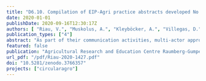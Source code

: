 ```yaml
---
title: "D6.10. Compilation of EIP-Agri practice abstracts developed No 1"
date: 2020-01-01
publishDate: 2020-09-16T12:30:17Z
authors: [ "Riau, V.", "Muskolus, A.", "Kleyböcker, A.", "Villegas, D.", "Grassauer, F.", "Domingo, F.", "Terler, G.", "Groeningen, J. W. v.", "Soler, J.", "Clemens, J.", "Holba, M.", "Terré, M.", "Mantovi, P.", "Guggenberger, T.", "Moerman, W." ]
publication_types: ["4"]
abstract: "As part of their communication activities, multi-actor approach projects are required to produce short “practice abstracts” (PAs) which outline their plans and main findings. The information should be easy understandable and provided throughout the project’s life-cycle. This information must therefore be shared in a specific format (the “EIP Common format”) which is specially made so that project info and results can be shared with those who can apply the findings. The format includes: a short and understandable title, a succinct summary of the issue tackled and the main outcomes and recommendations produced, and contact details to find further information. The content of the submitted practice abstracts can be updated at any moment according to new findings."
featured: false
publication: "Agricultural Research and Education Centre Raumberg-Gumpenstein [10.5281/zenodo.3766357](https://doi.org/10.5281/zenodo.3766357)"
url_pdf: "/pdf/Riau-2020-1427.pdf"
doi: "10.5281/zenodo.3766357"
projects: ["circularagro"]
---
```


